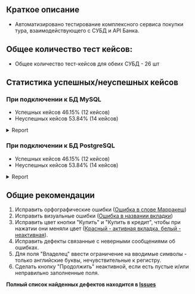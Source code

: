## Краткое описание
 * Автоматизировано тестирование комплексного сервиса покупки тура, взаимодействующего с СУБД и API Банка.
## Общее количество тест кейсов: 
 * Общее количество тест-кейсов для обеих СУБД - 26 шт
## Статистика успешных/неуспешных кейсов

### При подключении к БД MySQL
* Успешных кейсов 46.15% (12 кейсов)
* Неуспешных кейсов 53.84% (14 кейсов)
<details>
   <summary>Report</summary>
   
   ![image](https://user-images.githubusercontent.com/110032141/212689313-81bf5f62-d69c-4838-8f15-7bd60a7e29ad.png)
   ![image](https://user-images.githubusercontent.com/110032141/212689834-a8a1bd46-7694-4032-bcbe-aea7d8050097.png)
   ![image](https://user-images.githubusercontent.com/110032141/212691569-9fc242c8-7b23-496a-8cf1-766282594f62.png)
</details>

### При подключении к БД PostgreSQL
 * Успешных кейсов 46.15% (12 кейсов)
 * Неуспешных кейсов 53.84% (14 кейсов)
<details>
   <summary>Report</summary>
   
   ![image](https://user-images.githubusercontent.com/110032141/212693223-77c93def-db26-48e7-b921-3bd2ec0edfbb.png)
   ![image](https://user-images.githubusercontent.com/110032141/212693456-810f5da8-a7ea-46d6-8c4c-390e70f53c0f.png)
   ![image](https://user-images.githubusercontent.com/110032141/212693565-2d705e2a-9e90-4efc-a7fe-074d61661bc9.png)
</details>

## Общие рекомендации
1. Исправить орфографические ошибки ([Ошибка в слове Марракеш](https://github.com/ripodgor/QA46_Diploma/issues/1))
2. Исправить визуальные ошибки ([Ошибка в названии вкладки](https://github.com/ripodgor/QA46_Diploma/issues/5)) 
3. Исправить цвет кнопки "Купить" и "Купить в кредит", чтобы при нажатии они меняли цвет ([Красный - активная вкладка, белый - неактивная](https://github.com/ripodgor/QA46_Diploma/issues/4)).
3. Исправить дефекты связанные с неверными сообщениями об ошибках.
4. Для поля "Владелец" ввести ограничение на вводимые символы - только английские буквы, нечувствительные к регистру.
5. Сделать кнопку "Продолжить" неактивной, если есть пустые и/или неправильно заполненные поля.

**Полный список найденных дефектов находится в [Issues](https://github.com/ripodgor/QA46_Diploma/issues)**
